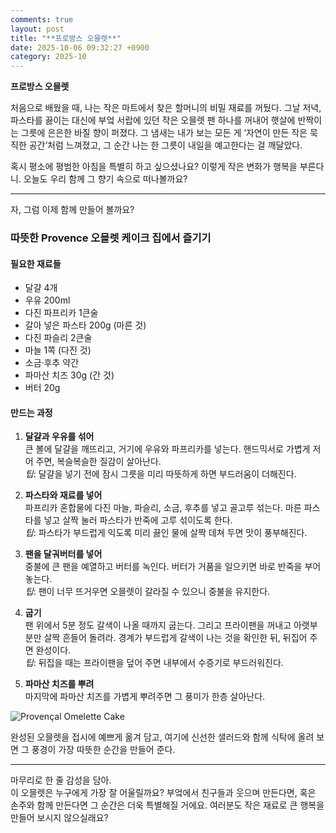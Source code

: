 ```yaml
---
comments: true
layout: post
title: "**프로방스 오믈렛**"
date: 2025-10-06 09:32:27 +0900
category: 2025-10
---
```


**프로방스 오믈렛**  

처음으로 배웠을 때, 나는 작은 마트에서 찾은 할머니의 비밀 재료를 꺼뒀다. 그날 저녁, 파스타를 끓이는 대신에 부엌 서랍에 있던 작은 오믈렛 팬 하나를 꺼내어 햇살에 반짝이는 그릇에 은은한 바질 향이 퍼졌다. 그 냄새는 내가 보는 모든 게 ‘자연이 만든 작은 묵직한 공간’처럼 느껴졌고, 그 순간 나는 한 그릇이 내일을 예고한다는 걸 깨달았다.  

혹시 평소에 평범한 아침을 특별히 하고 싶으셨나요? 이렇게 작은 변화가 행복을 부른다니. 오늘도 우리 함께 그 향기 속으로 떠나볼까요?  

---

자, 그럼 이제 함께 만들어 볼까요?  

### 따뜻한 Provence 오믈렛 케이크 집에서 즐기기  

#### 필요한 재료들  
- 달걀 4개  
- 우유 200ml  
- 다진 파프리카 1큰술  
- 갈아 넣은 파스타 200g (마른 것)  
- 다진 파슬리 2큰술  
- 마늘 1쪽 (다진 것)  
- 소금·후추 약간  
- 파마산 치즈 30g (간 것)  
- 버터 20g  

#### 만드는 과정  

1. **달걀과 우유를 섞어**  
   큰 볼에 달걀을 깨뜨리고, 거기에 우유와 파프리카를 넣는다. 핸드믹서로 가볍게 저어 주면, 복슬복슬한 질감이 살아난다.  
   *팁*: 달걀을 넣기 전에 잠시 그릇을 미리 따뜻하게 하면 부드러움이 더해진다.  

2. **파스타와 재료를 넣어**  
   파프리카 혼합물에 다진 마늘, 파슬리, 소금, 후추를 넣고 골고루 섞는다. 마른 파스타를 넣고 살짝 눌러 파스타가 반죽에 고루 섞이도록 한다.  
   *팁*: 파스타가 부드럽게 익도록 미리 끓인 물에 살짝 데쳐 두면 맛이 풍부해진다.  

3. **팬을 달궈버터를 넣어**  
   중불에 큰 팬을 예열하고 버터를 녹인다. 버터가 거품을 일으키면 바로 반죽을 부어 놓는다.  
   *팁*: 팬이 너무 뜨거우면 오믈렛이 갈라질 수 있으니 중불을 유지한다.  

4. **굽기**  
   팬 위에서 5분 정도 갈색이 나올 때까지 굽는다. 그리고 프라이팬을 꺼내고 아랫부분만 살짝 흔들어 돌려라. 경계가 부드럽게 갈색이 나는 것을 확인한 뒤, 뒤집어 주면 완성이다.  
   *팁*: 뒤집을 때는 프라이팬을 덮어 주면 내부에서 수증기로 부드러워진다.  

5. **파마산 치즈를 뿌려**  
   마지막에 파마산 치즈를 가볍게 뿌려주면 그 풍미가 한층 살아난다.  

![Provençal Omelette Cake](https://www.themealdb.com/images/media/meals/qwtrtp1511799242.jpg)  

완성된 오믈렛을 접시에 예쁘게 옮겨 담고, 여기에 신선한 샐러드와 함께 식탁에 올려 보면 그 풍경이 가장 따뜻한 순간을 만들어 준다.  

---

마무리로 한 줄 감성을 담아.  
이 오믈렛은 누구에게 가장 잘 어울릴까요? 부엌에서 친구들과 웃으며 만든다면, 혹은 손주와 함께 만든다면 그 순간은 더욱 특별해질 거에요. 여러분도 작은 재료로 큰 행복을 만들어 보시지 않으실래요?